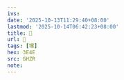 ```yaml
---
ivs:
date: '2025-10-13T11:29:40+08:00'
lastmod: '2025-10-14T06:42:23+08:00'
title: 󰢢
url: 󰢢
tags: [㹎]
hex: 3E4E
src: GHZR
note:
---
```


